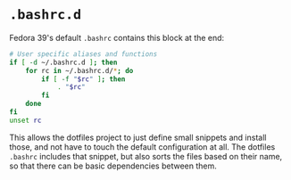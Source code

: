 # `.bashrc.d`

Fedora 39's default `.bashrc` contains this block at the end:

```sh
# User specific aliases and functions
if [ -d ~/.bashrc.d ]; then
    for rc in ~/.bashrc.d/*; do
        if [ -f "$rc" ]; then
            . "$rc"
        fi
    done
fi
unset rc
```

This allows the dotfiles project to just define small snippets and install those, and not have to touch the default configuration at all. The dotfiles `.bashrc` includes that snippet, but also sorts the files based on their name, so that there can be basic dependencies between them.